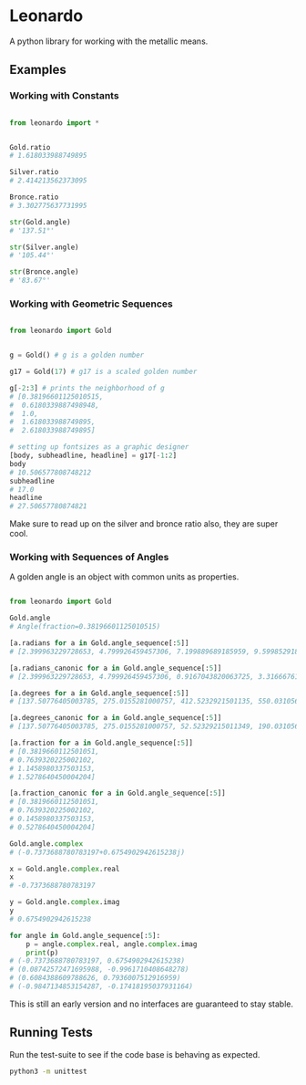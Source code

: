 # Leonardo

A python library for working with the metallic means.

## Examples

### Working with Constants

```python

from leonardo import *


Gold.ratio
# 1.618033988749895

Silver.ratio
# 2.414213562373095

Bronce.ratio
# 3.302775637731995

str(Gold.angle)
# '137.51°'

str(Silver.angle)
# '105.44°'

str(Bronce.angle)
# '83.67°'

```

### Working with Geometric Sequences

``` python

from leonardo import Gold


g = Gold() # g is a golden number

g17 = Gold(17) # g17 is a scaled golden number

g[-2:3] # prints the neighborhood of g
# [0.38196601125010515,
#  0.6180339887498948,
#  1.0,
#  1.618033988749895,
#  2.618033988749895]

# setting up fontsizes as a graphic designer
[body, subheadline, headline] = g17[-1:2]
body 
# 10.506577808748212
subheadline
# 17.0
headline
# 27.50657780874821

```

Make sure to read up on the silver and bronce ratio also, they are super cool.

### Working with Sequences of Angles

A golden angle is an object with common units as properties.

```python

from leonardo import Gold

Gold.angle
# Angle(fraction=0.38196601125010515)

[a.radians for a in Gold.angle_sequence[:5]]
# [2.399963229728653, 4.799926459457306, 7.199889689185959, 9.599852918914612]

[a.radians_canonic for a in Gold.angle_sequence[:5]]
# [2.399963229728653, 4.799926459457306, 0.9167043820063725, 3.316667611735026]

[a.degrees for a in Gold.angle_sequence[:5]]
# [137.50776405003785, 275.0155281000757, 412.5232921501135, 550.0310562001514]

[a.degrees_canonic for a in Gold.angle_sequence[:5]]
# [137.50776405003785, 275.0155281000757, 52.52329215011349, 190.0310562001514]

[a.fraction for a in Gold.angle_sequence[:5]]
# [0.3819660112501051,
# 0.7639320225002102,
# 1.1458980337503153,
# 1.5278640450004204]

[a.fraction_canonic for a in Gold.angle_sequence[:5]]
# [0.3819660112501051,
# 0.7639320225002102,
# 0.1458980337503153,
# 0.5278640450004204]

Gold.angle.complex
# (-0.7373688780783197+0.6754902942615238j)

x = Gold.angle.complex.real
x
# -0.7373688780783197

y = Gold.angle.complex.imag
y
# 0.6754902942615238

for angle in Gold.angle_sequence[:5]:
    p = angle.complex.real, angle.complex.imag
    print(p)
# (-0.7373688780783197, 0.6754902942615238)
# (0.08742572471695988, -0.9961710408648278)
# (0.6084388609788626, 0.7936007512916959)
# (-0.9847134853154287, -0.17418195037931164)

```

This is still an early version and no interfaces are guaranteed to stay stable.

## Running Tests

Run the test-suite to see if the code base is behaving as expected.

```bash
python3 -m unittest
```
